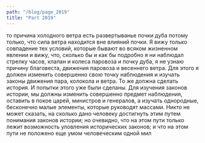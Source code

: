 ```yaml
---
path: "/blog/page_2019"
title: "Part 2019"
---
```


то причина холодного ветра есть развертыванье почки дуба потому только, что сила ветра находится вне влияний почки. Я вижу только совпадение тех условий, которые бывают во всяком жизненном явлении и вижу, что, сколько бы и как бы подробно я ни наблюдал стрелку часов, клапан и колеса паровоза и почку дуба, я не узнаю причину благовеста, движения паровоза и весеннего ветра. Для этого я должен изменить совершенно свою точку наблюдения и изучать законы движения пара, колокола и ветра. То же должна сделать история. И попытки этого уже были сделаны.
Для изучения законов истории, мы должны изменить совершенно предмет наблюдения, оставить в покое царей, министров и генералов, а изучать однородные, бесконечно малые элементы, которые руководят массами. Никто не может сказать, на сколько дано человеку достигнуть этим путем понимания законов истории; но очевидно, что на этом пути только лежит возможность уловления исторических законов; и что на этом пути не положено еще умом человеческим одной мил
